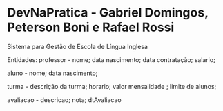 # DevNaPratica - Gabriel Domingos, Peterson Boni e Rafael Rossi
Sistema para Gestão de Escola de Língua Inglesa

Entidades:
professor - 
	nome;
	data nascimento;
	data contratação;
	salario;

aluno - 
	nome;
	data nascimento;

turma - 
	descrição da turma;
	horario;
	valor mensalidade	;
	limite de alunos;

avaliacao - 
	descricao;
	nota;
	dtAvaliacao
